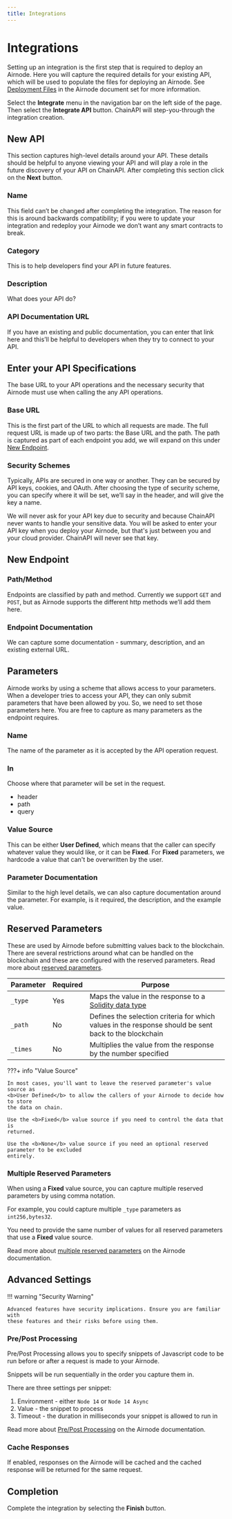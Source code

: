 ```yaml
---
title: Integrations
---
```


# Integrations

Setting up an integration is the first step that is required to deploy an
Airnode. Here you will capture the required details for your existing API, which
will be used to populate the files for deploying an Airnode. See
[Deployment Files](https://docs.api3.org/airnode/latest/reference/deployment-files/) in the
Airnode document set for more information.

Select the **Integrate** menu in the navigation bar on the left side of the
page. Then select the **Integrate API** button. ChainAPI will step-you-through
the integration creation.

## New API

This section captures high-level details around your API. These details should
be helpful to anyone viewing your API and will play a role in the future
discovery of your API on ChainAPI. After completing this section click on the
**Next** button.

### Name

This field can’t be changed after completing the integration. The reason for
this is around backwards compatibility; if you were to update your integration
and redeploy your Airnode we don’t want any smart contracts to break.

### Category

This is to help developers find your API in future features.

### Description

What does your API do?

### API Documentation URL

If you have an existing and public documentation, you can enter that link here
and this’ll be helpful to developers when they try to connect to your API.

## Enter your API Specifications

The base URL to your API operations and the necessary security that Airnode must
use when calling the any API operations.

### Base URL

This is the first part of the URL to which all requests are made. The full
request URL is made up of two parts: the Base URL and the path. The path is
captured as part of each endpoint you add, we will expand on this under
[New Endpoint](#new-endpoint).

### Security Schemes

Typically, APIs are secured in one way or another. They can be secured by API
keys, cookies, and OAuth. After choosing the type of security scheme, you can
specify where it will be set, we’ll say in the header, and will give the key a
name.

We will never ask for your API key due to security and because ChainAPI never
wants to handle your sensitive data. You will be asked to enter your API key
when you deploy your Airnode, but that's just between you and your cloud
provider. ChainAPI will never see that key.

## New Endpoint

### Path/Method

Endpoints are classified by path and method. Currently we support `GET` and
`POST`, but as Airnode supports the different http methods we’ll add them here.

### Endpoint Documentation

We can capture some documentation - summary, description, and an existing
external URL.

## Parameters

Airnode works by using a scheme that allows access to your parameters. When a
developer tries to access your API, they can only submit parameters that have
been allowed by you. So, we need to set those parameters here. You are free to
capture as many parameters as the endpoint requires.

### Name

The name of the parameter as it is accepted by the API operation request.

### In

Choose where that parameter will be set in the request.

- header
- path
- query

### Value Source

This can be either <b>User Defined</b>, which means that the caller can specify
whatever value they would like, or it can be <b>Fixed</b>. For <b>Fixed</b>
parameters, we hardcode a value that can't be overwritten by the user.

### Parameter Documentation

Similar to the high level details, we can also capture documentation around the
parameter. For example, is it required, the description, and the example value.

## Reserved Parameters

These are used by Airnode before submitting values back to the blockchain. There
are several restrictions around what can be handled on the
blockchain and these are configured with the reserved parameters. Read more about
[reserved parameters](https://docs.api3.org/ois/latest/reserved-parameters.html).

| Parameter | Required | Purpose                                                                                                               |
| --------- | -------- | --------------------------------------------------------------------------------------------------------------------- |
| `_type`   | Yes      | Maps the value in the response to a [Solidity data type](https://docs.soliditylang.org/en/latest/abi-spec.html#types) |
| `_path`   | No       | Defines the selection criteria for which values in the response should be sent back to the blockchain                 |
| `_times`  | No       | Multiplies the value from the response by the number specified                                                        |

???+ info "Value Source"

    In most cases, you'll want to leave the reserved parameter's value source as
    <b>User Defined</b> to allow the callers of your Airnode to decide how to store
    the data on chain.

    Use the <b>Fixed</b> value source if you need to control the data that is
    returned.

    Use the <b>None</b> value source if you need an optional reserved parameter to be excluded
    entirely.

### Multiple Reserved Parameters

When using a <b>Fixed</b> value source, you can capture multiple reserved
parameters by using comma notation.

For example, you could capture multiple `_type` parameters as `int256,bytes32`.

You need to provide the same number of values for all reserved parameters that
use a <b>Fixed</b> value source.

Read more about
[multiple reserved parameters](https://docs.api3.org/ois/latest/reserved-parameters.html#encoding-multiple-values)
on the Airnode documentation.

## Advanced Settings

!!! warning "Security Warning"

    Advanced features have security implications. Ensure you are familiar with
    these features and their risks before using them.

### Pre/Post Processing

Pre/Post Processing allows you to specify snippets of Javascript code to be run
before or after a request is made to your Airnode.

Snippets will be run sequentially in the order you capture them in.

There are three settings per snippet:

1. Environment - either `Node 14` or `Node 14 Async`
2. Value - the snippet to process
3. Timeout - the duration in milliseconds your snippet is allowed to run in

Read more about
[Pre/Post Processing](https://docs.api3.org/ois/latest/processing.html) on the
Airnode documentation.

### Cache Responses

If enabled, responses on the Airnode will be cached and the cached response will
be returned for the same request.

## Completion

Complete the integration by selecting the **Finish** button.
